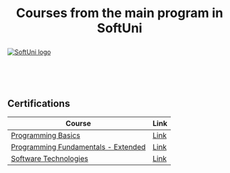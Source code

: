 # <p align="center"> Courses from the main program in SoftUni <p>

<a href="https://softuni.bg/trainings/courses" rel="Courses">  ![SoftUni logo][logo] <a/>

[logo]: http://innovationstarterbox.bg/wp-content/uploads/2016/05/Softuni_logo_trasparent.png "Logo Title Text 2"

<br/>
<br/>
<br/>

<h2> Certifications </h2>

|**Course**|**Link**|
|---|---|
|<a href="https://softuni.bg/trainings/1439/programming-basics-august-2016" > Programming Basics </a>   | <a href="https://softuni.bg/certificates/details/15409/8d5c6577"> Link</a> |
|<a href="https://softuni.bg/trainings/1568/programming-fundamentals-exended-january-2017"> Programming Fundamentals - Extended  </a>| <a href="https://softuni.bg/certificates/details/19338/71d887b2"> Link</a> |
|<a href="https://softuni.bg/trainings/1511/software-technologies-february-2017"> Software Technologies  </a> | <a href="https://softuni.bg/certificates/details/19170/7e207039"> Link</a> |
